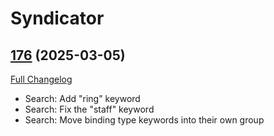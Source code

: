 # Syndicator

## [176](https://github.com/Baganator/Syndicator/tree/176) (2025-03-05)
[Full Changelog](https://github.com/Baganator/Syndicator/compare/175...176) 

- Search: Add "ring" keyword  
- Search: Fix the "staff" keyword  
- Search: Move binding type keywords into their own group  

